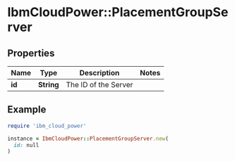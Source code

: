 # IbmCloudPower::PlacementGroupServer

## Properties

| Name | Type | Description | Notes |
| ---- | ---- | ----------- | ----- |
| **id** | **String** | The ID of the Server |  |

## Example

```ruby
require 'ibm_cloud_power'

instance = IbmCloudPower::PlacementGroupServer.new(
  id: null
)
```

